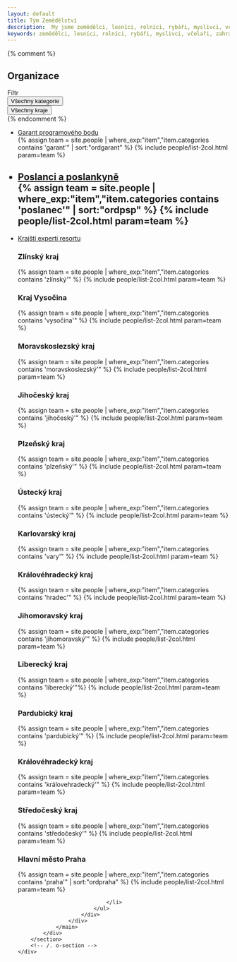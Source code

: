 ```yaml
---
layout: default
title: Tým Zemědělství
description:  My jsme zemědělci, lesníci, rolníci, rybáři, myslivci, včelaří, zahrádkáři, piráti, pirátky, chovatelé.
keywords: zemědělci, lesníci, rolníci, rybáři, myslivci, včelaři, zahrádkáři, chovatelé, piráti, pirátky, příznivci
---
```

<div class="row o-section-block o-section-block--divided">
    <div class="medium-12 large-12 columns">
        <section class="o-section">
            <div class="o-section-inner">
                <main class="o-section-block">
                    <div class="c-BasicPage">
                        <div class="c-BasicPage-content">
                            {% comment %}
                            <div class="c-BasicPage-header c-BasicPage-header--horizontal c-BasicPage-header--horizontal--mobilestacked">
                                <h1 class="c-BasicPage__title"> Organizace </h1>
                                <div class="c-BasicPage__meta">
                                    <div class="c-BasicPage__meta-filters">
                                        <div class="c-BasicPage__meta-filter-block">
                                            <div class="c-BasicPage__meta-filters__title">Filtr</div>
                                        </div>
                                        <div class="c-BasicPage__meta-filter-block">
                                            <div class="c-BasicPage__meta-filter">
                                                <button class="c-BasicPage__meta-filter-btn" type="button" data-toggle="category-filters">Všechny kategorie</button>
                                                <div class="c-BasicPage__meta-filter-dropdown" id="category-filters" style="display: none; " data-toggler="is-open">
                                                    <ul>
                                                        <li>
                                                            <input type="checkbox" name="group[]" id="group1" value="">
                                                            <label for="group1">Garant programového bodu</label>
                                                        </li>
                                                        <li>
                                                            <input type="checkbox" name="group[]" id="group6" value="">
                                                            <label for="group6">Poslanci a poslankyně</label>
                                                        </li>
                                                        <li>
                                                            <input type="checkbox" name="group[]" id="group2" value="">
                                                            <label for="group2">Krajští experti</label>
                                                        </li>
                                                        <li class="spacer"></li>
                                                        <li>
                                                            <input type="checkbox" name="group[]" id="group5" value="" checked="">
                                                            <label for="group5">Všechny kategorie</label>
                                                        </li>
                                                    </ul>
                                                </div>
                                            </div>
                                        </div>
                                        <div class="c-BasicPage__meta-filter-block">
                                            <div class="c-BasicPage__meta-filter">
                                                <button class="c-BasicPage__meta-filter-btn" type="button" data-toggle="region-filters">Všechny kraje</button>
                                                <div class="c-BasicPage__meta-filter-dropdown" id="region-filters" style="display: none; " data-toggler="is-open">
                                                    <ul>
                                                        <li>
                                                            <input type="checkbox" name="group[]" id="region_group1" value="">
                                                            <label for="region_group1">Středočeský kraj</label>
                                                        </li>
                                                        <li>
                                                            <input type="checkbox" name="group[]" id="region_group2" value="">
                                                            <label for="region_group2">Moravskoslezský kraj</label>
                                                        </li>
                                                        <li>
                                                            <input type="checkbox" name="group[]" id="region_group3" value="">
                                                            <label for="region_group3">Zlínský kraj</label>
                                                        </li>
                                                        <li class="spacer"></li>
                                                        <li>
                                                            <input type="checkbox" name="group[]" id="region_group4" value="" checked="">
                                                            <label for="region_group4">Všechny kraje</label>
                                                        </li>
                                                    </ul>
                                                </div>
                                            </div>
                                        </div>
                                    </div>
                                </div>
                            </div>
                            {% endcomment %}
                            <ul class="c-simple-accordion" data-accordion="" data-options="allowAllClosed: true">
                                <li class="c-simple-accordion-item is-active" data-accordion-item="">
                                    <a href="#garant" class="c-simple-accordion-title">Garant programového bodu</a>
                                    <div id="garant" class="c-simple-accordion-content" data-tab-content="">
                                        {% assign team = site.people | where_exp:"item","item.categories contains 'garant'" | sort:"ordgarant" %}
                                        {% include people/list-2col.html param=team %}
                                    </div>
                                </li>
                            </ul>
                            <ul class="c-simple-accordion" data-accordion="" data-options="allowAllClosed: true">
                                <h1><li class="c-simple-accordion-item" data-accordion-item="">
                                    <a href="#snemovna" class="c-simple-accordion-title">Poslanci a poslankyně</a>
                                    <div id="snemovna" class="c-simple-accordion-content" data-tab-content="">
                                        {% assign team = site.people | where_exp:"item","item.categories contains 'poslanec'" | sort:"ordpsp" %}
                                        {% include people/list-2col.html param=team %}
                                    </div>
                                </li></h1>
                            </ul>
                            <ul class="c-simple-accordion" data-accordion="" data-options="allowAllClosed: true">
                                <li class="c-simple-accordion-item" data-accordion-item="">
                                    <a href="#ket" class="c-simple-accordion-title">Krajští experti resortu</a>
                                    <div id="ket" class="c-simple-accordion-content" data-tab-content="">
                                        <div class="c-simple-accordion-content-block">
                                            <h3>Zlínský kraj</h3>
                                            {% assign team = site.people | where_exp:"item","item.categories contains 'zlínský'" %}
                                            {% include people/list-2col.html param=team %}
                                        </div>
                                      <div class="c-simple-accordion-content-block">
                                            <h3>Kraj Vysočina</h3>
                                            {% assign team = site.people | where_exp:"item","item.categories contains 'vysočina'" %}
                                            {% include people/list-2col.html param=team %}
                                        </div>
                                        <div class="c-simple-accordion-content-block">
                                            <h3>Moravskoslezský kraj</h3>
                                            {% assign team = site.people | where_exp:"item","item.categories contains 'moravskoslezský'" %}
                                            {% include people/list-2col.html param=team %}
                                        </div>
                                        <div class="c-simple-accordion-content-block">
                                            <h3>Jihočeský kraj</h3>
                                            {% assign team = site.people | where_exp:"item","item.categories contains 'jihočeský'" %}
                                            {% include people/list-2col.html param=team %}
                                       </div>
                                       <div class="c-simple-accordion-content-block">
                                            <h3>Plzeňský kraj</h3>
                                            {% assign team = site.people | where_exp:"item","item.categories contains 'plzeňský'" %}
                                            {% include people/list-2col.html param=team %}
                                       </div>
                                        <div class="c-simple-accordion-content-block">
                                            <h3>Ústecký kraj</h3>
                                            {% assign team = site.people | where_exp:"item","item.categories contains 'ústecký'" %}
                                            {% include people/list-2col.html param=team %}
                                        </div>
                                        <div class="c-simple-accordion-content-block">
                                            <h3>Karlovarský kraj</h3>
                                            {% assign team = site.people | where_exp:"item","item.categories contains 'vary'" %}
                                            {% include people/list-2col.html param=team %}
                                        </div>
                                        <div class="c-simple-accordion-content-block">
                                            <h3>Královéhradecký kraj</h3>
                                            {% assign team = site.people | where_exp:"item","item.categories contains 'hradec'" %}
                                            {% include people/list-2col.html param=team %}
                                       </div>
                                       <div class="c-simple-accordion-content-block">
                                            <h3>Jihomoravský kraj</h3>
                                            {% assign team = site.people | where_exp:"item","item.categories contains 'jihomoravský'" %}
                                            {% include people/list-2col.html param=team %}
                                       </div>
                                        <div class="c-simple-accordion-content-block">
                                            <h3>Liberecký kraj</h3>
                                            {% assign team = site.people | where_exp:"item","item.categories contains 'liberecký'"%}
                                            {% include people/list-2col.html param=team %}
                                        </div>
                                        <div class="c-simple-accordion-content-block">
                                            <h3>Pardubický kraj</h3>
                                            {% assign team = site.people | where_exp:"item","item.categories contains 'pardubický'" %}
                                            {% include people/list-2col.html param=team %}
                                        </div>
                                        <div class="c-simple-accordion-content-block">
                                            <h3>Královéhradecký kraj</h3>
                                            {% assign team = site.people | where_exp:"item","item.categories contains 'královehradecký'" %}
                                            {% include people/list-2col.html param=team %}
                                       </div>
                                       <div class="c-simple-accordion-content-block">
                                            <h3>Středočeský kraj</h3>
                                            {% assign team = site.people | where_exp:"item","item.categories contains 'středočeský'" %}
                                            {% include people/list-2col.html param=team %}
                                       </div>
                                        <div class="c-simple-accordion-content-block">
                                            <h3>Hlavní město Praha</h3>
                                            {% assign team = site.people | where_exp:"item","item.categories contains 'praha'" | sort:"ordpraha" %}
                                            {% include people/list-2col.html param=team %}
                                        </div>
                                  </div>

                                </li>
                            </ul>
                        </div>
                    </div>
                </main>
            </div>
        </section>
        <!-- /. o-section -->
    </div>
</div>
